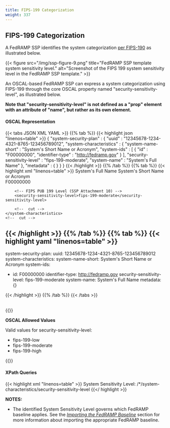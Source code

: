 ```yaml
---
title: FIPS-199 Categorization
weight: 337
---
```

## FIPS-199 Categorization

A FedRAMP SSP identifies the system categorization [per FIPS-190](https://doi.org/10.6028/NIST.FIPS.199) as illustrated below.

{{< figure src="/img/ssp-figure-9.png" title="FedRAMP SSP template system sensitivity level." alt="Screenshot of the FIPS 199 system sensitivity level in the FedRAMP SSP template." >}}

An OSCAL-based FedRAMP SSP can express a system categorization using FIPS-199 through the core OSCAL property named "security-sensitivity-level", as illustrated below. 

__Note that "security-sensitivity-level" is not defined as a "prop" element with an attribute of "name", but rather as its own element.__

#### OSCAL Representation
{{< tabs JSON XML YAML >}}
{{% tab %}}
{{< highlight json "linenos=table" >}}
{
 "system-security-plan" : {
   "uuid" : "12345678-1234-4321-8765-123456789012",
   "system-characteristics" : {
     "system-name-short" : "System's Short Name or Acronym",
     "system-ids" : [ {
       "id" : "F00000000",
       "identifier-type" : "http://fedramp.gov"
     } ],
     "security-sensitivity-level" : "fips-199-moderate",
     "system-name" : "System's Full Name"
   },
   "metadata" : { }
 }
}
{{< /highlight >}}
{{% /tab %}}
{{% tab %}}
{{< highlight xml "linenos=table" >}}
<system-security-plan>
    <metadata>
        <!-- cut CSP Name -->
    </metadata>
    <system-characteristics>
        <!-- System Name & Abbreviation -->
        <system-name>System's Full Name</system-name>
        <system-name-short>System's Short Name or Acronym</system-name-short>        
        <!-- FedRAMP Unique Identifier -->
        <system-id identifier-type="http://fedramp.gov">F00000000</system-id>
        <!-- cut Service Model -->
        <!-- cut Deployment Model -->
        <!-- cut DIL Determination -->

        <!-- FIPS PUB 199 Level (SSP Attachment 10) -->
        <security-sensitivity-level>fips-199-moderate</security-sensitivity-level>              
         
        <!--  cut -->        
    </system-characteristics>
    <!--  cut -->     
</system-security-plan>

{{< /highlight >}}
{{% /tab %}}
{{% tab %}}
{{< highlight yaml "linenos=table" >}}
---
system-security-plan:
 uuid: 12345678-1234-4321-8765-123456789012
 system-characteristics:
   system-name-short: System's Short Name or Acronym
   system-ids:
   - id: F00000000
     identifier-type: http://fedramp.gov
   security-sensitivity-level: fips-199-moderate
   system-name: System's Full Name
 metadata: {}

{{< /highlight >}}
{{% /tab %}}
{{< /tabs >}}


<br />
{{<callout>}}

**OSCAL Allowed Values**

Valid values for security-sensitivity-level:
- fips-199-low
- fips-199-moderate
- fips-199-high

{{</callout>}}


#### XPath Queries
{{< highlight xml "linenos=table" >}}
    System Sensitivity Level:
        /*/system-characteristics/security-sensitivity-level
{{</ highlight >}}

**NOTES:**

-   The identified System Sensitivity Level governs which FedRAMP baseline applies. See the [*Importing the FedRAMP Baseline*](/documentation/ssp/3-working-with-oscal-files/#importing-the-fedramp-baseline) section for more information about importing the appropriate FedRAMP baseline.


